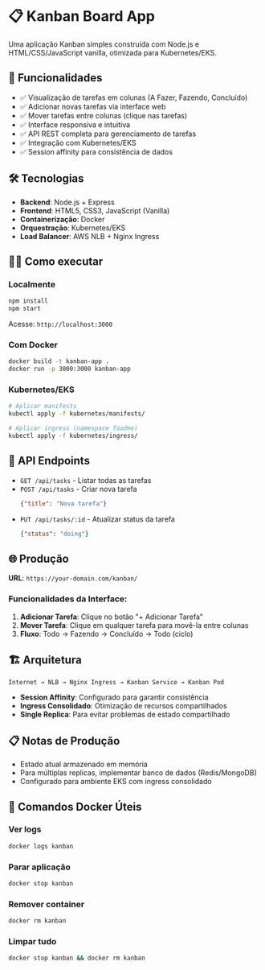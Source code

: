 # 📋 Kanban Board App

Uma aplicação Kanban simples construída com Node.js e HTML/CSS/JavaScript vanilla, otimizada para Kubernetes/EKS.

## 🚀 Funcionalidades

- ✅ Visualização de tarefas em colunas (A Fazer, Fazendo, Concluído)
- ✅ Adicionar novas tarefas via interface web
- ✅ Mover tarefas entre colunas (clique nas tarefas)
- ✅ Interface responsiva e intuitiva
- ✅ API REST completa para gerenciamento de tarefas
- ✅ Integração com Kubernetes/EKS
- ✅ Session affinity para consistência de dados

## 🛠️ Tecnologias

- **Backend**: Node.js + Express
- **Frontend**: HTML5, CSS3, JavaScript (Vanilla)
- **Containerização**: Docker
- **Orquestração**: Kubernetes/EKS
- **Load Balancer**: AWS NLB + Nginx Ingress

## 🏃‍♂️ Como executar

### Localmente
```bash
npm install
npm start
```
Acesse: `http://localhost:3000`

### Com Docker
```bash
docker build -t kanban-app .
docker run -p 3000:3000 kanban-app
```

### Kubernetes/EKS
```bash
# Aplicar manifests
kubectl apply -f kubernetes/manifests/

# Aplicar ingress (namespace foodme)
kubectl apply -f kubernetes/ingress/
```

## 📡 API Endpoints

- `GET /api/tasks` - Listar todas as tarefas
- `POST /api/tasks` - Criar nova tarefa
  ```json
  {"title": "Nova tarefa"}
  ```
- `PUT /api/tasks/:id` - Atualizar status da tarefa
  ```json
  {"status": "doing"}
  ```

## 🌐 Produção

**URL**: `https://your-domain.com/kanban/`

### Funcionalidades da Interface:
1. **Adicionar Tarefa**: Clique no botão "+ Adicionar Tarefa"
2. **Mover Tarefa**: Clique em qualquer tarefa para movê-la entre colunas
3. **Fluxo**: Todo → Fazendo → Concluído → Todo (ciclo)

## 🏗️ Arquitetura

```
Internet → NLB → Nginx Ingress → Kanban Service → Kanban Pod
```

- **Session Affinity**: Configurado para garantir consistência
- **Ingress Consolidado**: Otimização de recursos compartilhados
- **Single Replica**: Para evitar problemas de estado compartilhado

## 📋 Notas de Produção

- Estado atual armazenado em memória
- Para múltiplas replicas, implementar banco de dados (Redis/MongoDB)
- Configurado para ambiente EKS com ingress consolidado

## 🚀 Comandos Docker Úteis

### Ver logs
```bash
docker logs kanban
```

### Parar aplicação
```bash
docker stop kanban
```

### Remover container
```bash
docker rm kanban
```

### Limpar tudo
```bash
docker stop kanban && docker rm kanban
```
